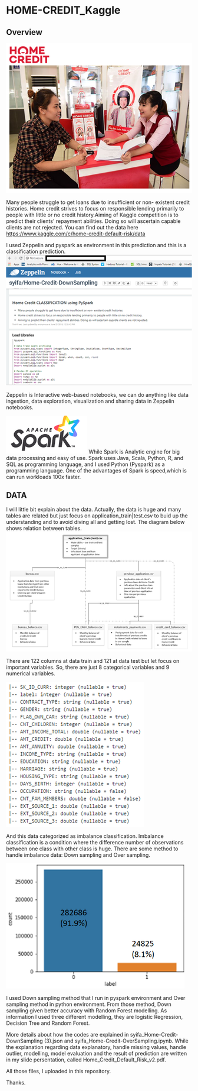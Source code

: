 # HOME-CREDIT_Kaggle

## Overview

![alt text](https://github.com/elsyifa/HOME-CREDIT_Kaggle/blob/master/Images/HomeCredit.png)

Many people struggle to get loans due to insufficient or non- existent credit histories. Home credit strives to focus on responsible lending primarily to people with little or no credit history.Aiming of Kaggle competition is to predict their clients' repayment abilities. Doing so will ascertain capable clients are not rejected. You can find out the data here https://www.kaggle.com/c/home-credit-default-risk/data

I used Zeppelin and pyspark as environment in this prediction and this is a classification prediction.
![alt text](https://github.com/elsyifa/HOME-CREDIT_Kaggle/blob/master/Images/Zeppelin.png)

Zeppelin is Interactive web-based notebooks, we can do anything like data ingestion, data exploration, visualization and sharing data in Zeppelin notebooks.

![alt text](https://github.com/elsyifa/HOME-CREDIT_Kaggle/blob/master/Images/Spark.png)
While Spark is Analytic engine for big data processing and easy of use. Spark uses Java, Scala, Python, R, and SQL as programming language, and I used Python (Pyspark) as a programming language. One of the advantages of Spark is speed,which is can run workloads 100x faster.

## DATA

I will little bit explain about the data.
Actually, the data is huge and many tables are related but just focus on application_train|test.csv to buid up the understanding and to avoid diving all and getting lost. The diagram below shows relation between tables.
![alt text](https://github.com/elsyifa/HOME-CREDIT_Kaggle/blob/master/Images/relation_tables.png)


There are 122 columns at data train and 121 at data test but let focus on important variables. So, there are just 8 categorical variables and 9 numerical variables. 

![alt text](https://github.com/elsyifa/HOME-CREDIT_Kaggle/blob/master/Images/data1.png)

And this data categorized as imbalance classification. Imbalance classification is a condition where the difference number of observations between one class with other class is huge. There are some method to handle imbalance data: Down sampling and Over sampling. 

![alt text](https://github.com/elsyifa/HOME-CREDIT_Kaggle/blob/master/Images/imbalance.png)


I used Down sampling method that I run in pyspark environment and Over sampling method in python environment. From those method, Down sampling given better accuracy with Random Forest modelling. As information I used three different modelling, they are logistic Regression, Decision Tree and Random Forest. 

More details about how the codes are explained in syifa_Home-Credit-DownSampling (3).json and syifa_Home-Credit-OverSampling.ipynb. While the explanation regarding data explanatory, handle missing values, handle outlier, modelling, model evaluation and the result of prediction are written in my slide persentation, called Home_Credit_Default_Risk_v2.pdf. 

All those files, I uploaded in this repository. 

Thanks. 
